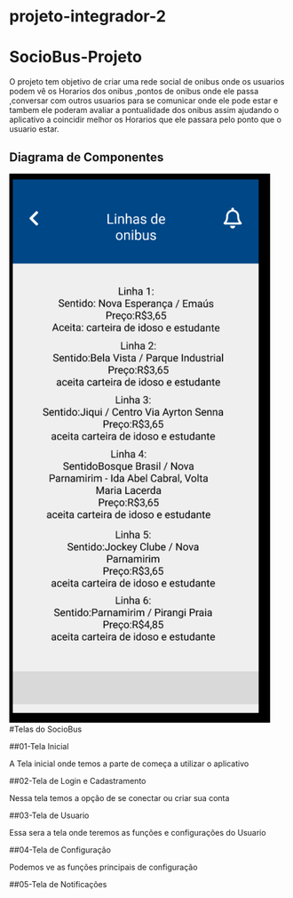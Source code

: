 # projeto-integrador-2

# SocioBus-Projeto
O projeto tem objetivo de criar uma rede social de onibus onde os usuarios podem vê os Horarios dos onibus ,pontos de onibus onde ele passa ,conversar com outros usuarios para se comunicar onde ele pode estar e tambem ele poderam avaliar a pontualidade dos onibus assim ajudando o aplicativo a coincidir melhor os Horarios que ele passara pelo ponto que o usuario estar.

## Diagrama de Componentes
<div>
<img src="Saved Pictures/10.png" width="470px"/>
</div>
#Telas do SocioBus

##01-Tela Inicial

A Tela inicial onde temos a parte de começa a utilizar o aplicativo

##02-Tela de Login e Cadastramento

Nessa tela temos a opção de se conectar ou criar sua conta 

##03-Tela de Usuario 

Essa sera a tela onde teremos as funções e configurações do Usuario

##04-Tela de Configuração 

Podemos ve as funções principais de configuração

##05-Tela de Notificações






